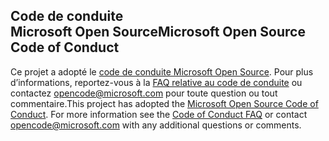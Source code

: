 ## <a name="microsoft-open-source-code-of-conduct"></a><span data-ttu-id="3a622-101">Code de conduite Microsoft Open Source</span><span class="sxs-lookup"><span data-stu-id="3a622-101">Microsoft Open Source Code of Conduct</span></span>
<span data-ttu-id="3a622-p101">Ce projet a adopté le [code de conduite Microsoft Open Source](https://opensource.microsoft.com/codeofconduct/). Pour plus d’informations, reportez-vous à la [FAQ relative au code de conduite](https://opensource.microsoft.com/codeofconduct/faq/) ou contactez [opencode@microsoft.com](mailto:opencode@microsoft.com) pour toute question ou tout commentaire.</span><span class="sxs-lookup"><span data-stu-id="3a622-p101">This project has adopted the [Microsoft Open Source Code of Conduct](https://opensource.microsoft.com/codeofconduct/). For more information see the [Code of Conduct FAQ](https://opensource.microsoft.com/codeofconduct/faq/) or contact [opencode@microsoft.com](mailto:opencode@microsoft.com) with any additional questions or comments.</span></span>